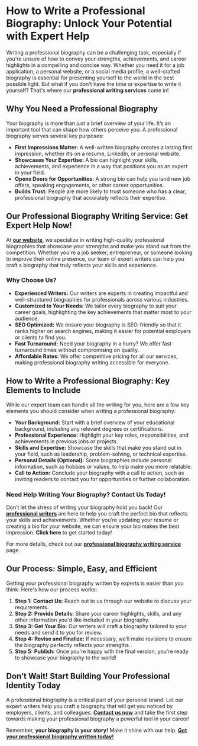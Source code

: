 # How to Write a Professional Biography: Unlock Your Potential with Expert Help

Writing a professional biography can be a challenging task, especially if you're unsure of how to convey your strengths, achievements, and career highlights in a compelling and concise way. Whether you need it for a job application, a personal website, or a social media profile, a well-crafted biography is essential for presenting yourself to the world in the best possible light. But what if you don't have the time or expertise to write it yourself? That's where our **professional writing services** come in!

## Why You Need a Professional Biography

Your biography is more than just a brief overview of your life. It’s an important tool that can shape how others perceive you. A professional biography serves several key purposes:

- **First Impressions Matter:** A well-written biography creates a lasting first impression, whether it’s on a resume, LinkedIn, or personal website.
- **Showcases Your Expertise:** A bio can highlight your skills, achievements, and experience in a way that positions you as an expert in your field.
- **Opens Doors for Opportunities:** A strong bio can help you land new job offers, speaking engagements, or other career opportunities.
- **Builds Trust:** People are more likely to trust someone who has a clear, professional biography that accurately reflects their expertise.

## Our Professional Biography Writing Service: Get Expert Help Now!

At [**our website**](https://tinyurl.com/topessay?keyword=how+to+write+professional+biography), we specialize in writing high-quality professional biographies that showcase your strengths and make you stand out from the competition. Whether you're a job seeker, entrepreneur, or someone looking to improve their online presence, our team of expert writers can help you craft a biography that truly reflects your skills and experience.

### Why Choose Us?

- **Experienced Writers:** Our writers are experts in creating impactful and well-structured biographies for professionals across various industries.
- **Customized to Your Needs:** We tailor every biography to suit your career goals, highlighting the key achievements that matter most to your audience.
- **SEO Optimized:** We ensure your biography is SEO-friendly so that it ranks higher on search engines, making it easier for potential employers or clients to find you.
- **Fast Turnaround:** Need your biography in a hurry? We offer fast turnaround times without compromising on quality.
- **Affordable Rates:** We offer competitive pricing for all our services, making professional biography writing accessible for everyone.

## How to Write a Professional Biography: Key Elements to Include

While our expert team can handle all the writing for you, here are a few key elements you should consider when writing a professional biography:

- **Your Background:** Start with a brief overview of your educational background, including any relevant degrees or certifications.
- **Professional Experience:** Highlight your key roles, responsibilities, and achievements in previous jobs or projects.
- **Skills and Expertise:** Showcase the skills that make you stand out in your field, such as leadership, problem-solving, or technical expertise.
- **Personal Details (Optional):** Some biographies include personal information, such as hobbies or values, to help make you more relatable.
- **Call to Action:** Conclude your biography with a call to action, such as inviting readers to contact you for opportunities or further collaboration.

### Need Help Writing Your Biography? Contact Us Today!

Don’t let the stress of writing your biography hold you back! Our [**professional writers**](https://tinyurl.com/topessay?keyword=how+to+write+professional+biography) are here to help you craft the perfect bio that reflects your skills and achievements. Whether you’re updating your resume or creating a bio for your website, we can ensure your bio makes the best impression. **Click here** to get started today!

For more details, check out our [**professional biography writing service**](https://tinyurl.com/topessay?keyword=how+to+write+professional+biography) page.

## Our Process: Simple, Easy, and Efficient

Getting your professional biography written by experts is easier than you think. Here's how our process works:

1. **Step 1:**  **Contact Us:** Reach out to us through our website to discuss your requirements.
2. **Step 2:**  **Provide Details:** Share your career highlights, skills, and any other information you'd like included in your biography.
3. **Step 3:**  **Get Your Bio:** Our writers will craft a biography tailored to your needs and send it to you for review.
4. **Step 4:**  **Revise and Finalize:** If necessary, we’ll make revisions to ensure the biography perfectly reflects your strengths.
5. **Step 5:**  **Publish:** Once you're happy with the final version, you're ready to showcase your biography to the world!

## Don’t Wait! Start Building Your Professional Identity Today

A professional biography is a critical part of your personal brand. Let our expert writers help you craft a biography that will get you noticed by employers, clients, and colleagues. [**Contact us now**](https://tinyurl.com/topessay?keyword=how+to+write+professional+biography) and take the first step towards making your professional biography a powerful tool in your career!

Remember, **your biography is your story!** Make it shine with our help. [**Get your professional biography written today!**](https://tinyurl.com/topessay?keyword=how+to+write+professional+biography)
